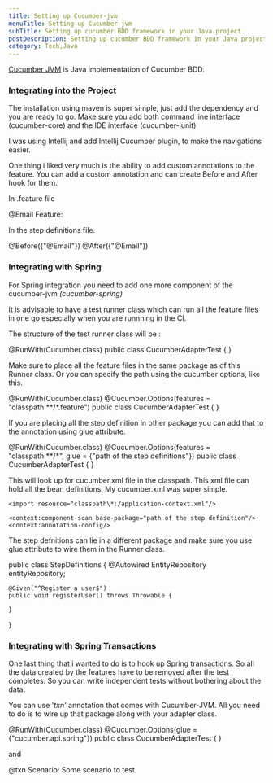 ```yaml
---
title: Setting up Cucumber-jvm
menuTitle: Setting up Cucumber-jvm
subTitle: Setting up cucumber BDD framework in your Java project.
postDescription: Setting up cucumber BDD framework in your Java project.
category: Tech,Java
---
```

[Cucumber JVM](https://github.com/cucumber/cucumber-jvm "Cucumber JVM") is Java implementation of Cucumber BDD.

### **Integrating into the Project**

The installation using maven is super simple, just add the dependency and you are ready to go. Make sure you add both command line interface (cucumber-core) and the IDE interface (cucumber-junit)

I was using Intellij and add Intellij Cucumber plugin, to make the navigations easier.

One thing i liked very much is the ability to add custom annotations to the feature. You can add a custom annotation and can create Before and After hook for them.

In .feature file

@Email
Feature:

In the step definitions file.

@Before({"@Email"})
@After({"@Email"})

### **Integrating with Spring**

For Spring integration you need to add one more component of the cucumber-jvm _(cucumber-spring)_

It is advisable to have a test runner class which can run all the feature files in one go especially when you are runnning in the CI.

The structure of the test runner class will be :

@RunWith(Cucumber.class)
public class CucumberAdapterTest {
}

Make sure to place all the feature files in the same package as of this Runner class. Or you can specify the path using the cucumber options, like this.

@RunWith(Cucumber.class)
@Cucumber.Options(features = "classpath:\*\*/\*.feature")
public class CucumberAdapterTest {
}

If you are placing all the step definition in other package you can add that to the annotation using glue attribute.

@RunWith(Cucumber.class)
@Cucumber.Options(features = "classpath:\*\*/\*", glue = {"path of the step definitions"})
public class CucumberAdapterTest {
}

This will look up for cucumber.xml file in the classpath. This xml file can hold all the bean definitions. My cucumber.xml was super simple.

<?xml version="1.0" encoding="UTF-8"?>
<beans xmlns="http://www.springframework.org/schema/beans"
       xmlns:xsi="http://www.w3.org/2001/XMLSchema-instance"
       xmlns:context="http://www.springframework.org/schema/context"
       xsi:schemaLocation="http://www.springframework.org/schema/beans 
       http://www.springframework.org/schema/beans/spring-beans-3.0.xsd
	http://www.springframework.org/schema/context 
	http://www.springframework.org/schema/context/spring-context-3.0.xsd">

    <import resource="classpath\*:/application-context.xml"/>

    <context:component-scan base-package="path of the step definition"/>
    <context:annotation-config/>
</beans>

The step defnitions can lie in a different package and make sure you use glue attribute to wire them in the Runner class.

public class StepDefinitions {
	@Autowired
	EntityRepository entityRepository;

	@Given("^Register a user$")
	public void registerUser() throws Throwable {

	}
}

### **Integrating with Spring Transactions**

One last thing that i wanted to do is to hook up Spring transactions. So all the data created by the features have to be removed after the test completes. So you can write independent tests without bothering about the data.

You can use '_txn_' annotation that comes with Cucumber-JVM. All you need to do is to wire up that package along with your adapter class.

@RunWith(Cucumber.class)
@Cucumber.Options(glue = {"cucumber.api.spring"})
public class CucumberAdapterTest {
}

and

@txn
Scenario: Some scenario to test